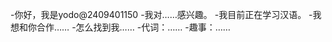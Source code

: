-你好，我是yodo@2409401150
-我对……感兴趣。
-我目前正在学习汉语。
-我想和你合作……
-怎么找到我……
-代词：……
-趣事：……

<!---
2409401150/2409401150是一个特殊的存储库，因为它的'README. Mdbiom（这个文件）出现在您的GitHub配置文件中。
您可以单击预览链接查看更改。
--->
